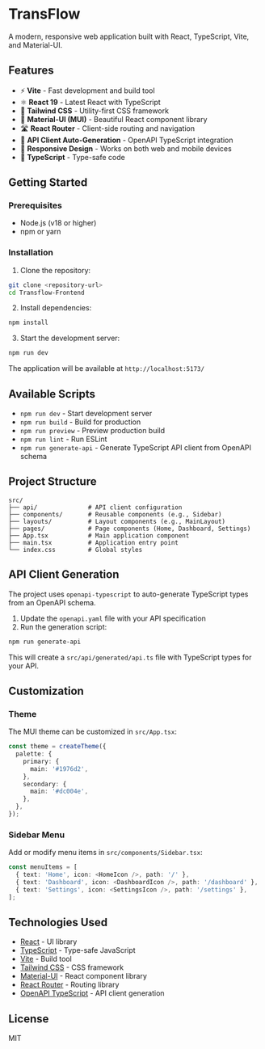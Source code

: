 # TransFlow

A modern, responsive web application built with React, TypeScript, Vite, and Material-UI.

## Features

- ⚡ **Vite** - Fast development and build tool
- ⚛️ **React 19** - Latest React with TypeScript
- 🎨 **Tailwind CSS** - Utility-first CSS framework
- 🧩 **Material-UI (MUI)** - Beautiful React component library
- 🛣️ **React Router** - Client-side routing and navigation
- 🔄 **API Client Auto-Generation** - OpenAPI TypeScript integration
- 📱 **Responsive Design** - Works on both web and mobile devices
- 🎯 **TypeScript** - Type-safe code

## Getting Started

### Prerequisites

- Node.js (v18 or higher)
- npm or yarn

### Installation

1. Clone the repository:
```bash
git clone <repository-url>
cd Transflow-Frontend
```

2. Install dependencies:
```bash
npm install
```

3. Start the development server:
```bash
npm run dev
```

The application will be available at `http://localhost:5173/`

## Available Scripts

- `npm run dev` - Start development server
- `npm run build` - Build for production
- `npm run preview` - Preview production build
- `npm run lint` - Run ESLint
- `npm run generate-api` - Generate TypeScript API client from OpenAPI schema

## Project Structure

```
src/
├── api/              # API client configuration
├── components/       # Reusable components (e.g., Sidebar)
├── layouts/          # Layout components (e.g., MainLayout)
├── pages/            # Page components (Home, Dashboard, Settings)
├── App.tsx           # Main application component
├── main.tsx          # Application entry point
└── index.css         # Global styles
```

## API Client Generation

The project uses `openapi-typescript` to auto-generate TypeScript types from an OpenAPI schema.

1. Update the `openapi.yaml` file with your API specification
2. Run the generation script:
```bash
npm run generate-api
```

This will create a `src/api/generated/api.ts` file with TypeScript types for your API.

## Customization

### Theme

The MUI theme can be customized in `src/App.tsx`:

```typescript
const theme = createTheme({
  palette: {
    primary: {
      main: '#1976d2',
    },
    secondary: {
      main: '#dc004e',
    },
  },
});
```

### Sidebar Menu

Add or modify menu items in `src/components/Sidebar.tsx`:

```typescript
const menuItems = [
  { text: 'Home', icon: <HomeIcon />, path: '/' },
  { text: 'Dashboard', icon: <DashboardIcon />, path: '/dashboard' },
  { text: 'Settings', icon: <SettingsIcon />, path: '/settings' },
];
```

## Technologies Used

- [React](https://react.dev/) - UI library
- [TypeScript](https://www.typescriptlang.org/) - Type-safe JavaScript
- [Vite](https://vitejs.dev/) - Build tool
- [Tailwind CSS](https://tailwindcss.com/) - CSS framework
- [Material-UI](https://mui.com/) - React component library
- [React Router](https://reactrouter.com/) - Routing library
- [OpenAPI TypeScript](https://openapi-ts.pages.dev/) - API client generation

## License

MIT

